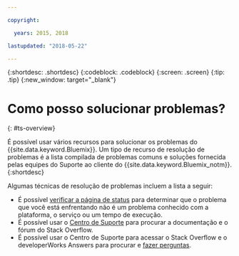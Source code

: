 ```yaml
---

copyright:

  years: 2015, 2018

lastupdated: "2018-05-22"

---
```


{:shortdesc: .shortdesc}
{:codeblock: .codeblock}
{:screen: .screen}
{:tip: .tip}
{:new_window: target="_blank"}


# Como posso solucionar problemas?
{: #ts-overview}

É possível usar vários recursos para solucionar os problemas do {{site.data.keyword.Bluemix}}. Um tipo de recurso de resolução de problemas é a lista compilada de problemas comuns e soluções fornecida pelas equipes do Suporte ao cliente do {{site.data.keyword.Bluemix_notm}}.
{:shortdesc}

Algumas técnicas de resolução de problemas incluem a lista a seguir:
* É possível [verificar a página de status](/docs/get-support/ViewStatus.html#viewing-bluemix-status) para determinar que o problema que você está enfrentando não é um problema conhecido com a plataforma, o serviço ou um tempo de execução.
* É possível usar o [Centro de Suporte](/docs/get-support/howtogetsupport.html#using-avatar) para procurar a documentação e o fórum do Stack Overflow.
* É possível usar o Centro de Suporte para acessar o Stack Overflow e o developerWorks Answers para procurar e [fazer perguntas](/docs/get-support/howtogetsupport.html#asking-a-question).
